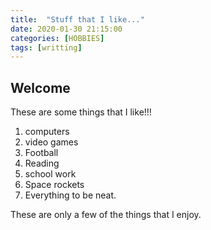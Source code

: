 ```yaml
---
title:  "Stuff that I like..."
date: 2020-01-30 21:15:00
categories: [HOBBIES]
tags: [writting]
---
```


## Welcome

These are some things that I like!!!

1. computers
2. video games
3. Football
4. Reading
5. school work
6. Space rockets
7. Everything to be neat.

These are only a few of the things that I enjoy.
